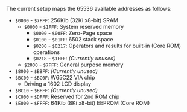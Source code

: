 The current setup maps the 65536 available addresses as follows:

- `$0000` - `$7FFF`: 256Kib (32Ki x8-bit) SRAM
  - `$0000` - `$1FFF`: System reserved memory
    - `$0000` - `$00FF`: Zero-Page space
    - `$0100` - `$01FF`: 6502 stack space
    - `$0200` - `$0217`: Operators and results for built-in (Core ROM) operations
    - `$0218` - `$1FFF`: _(Currently unused)_
  - `$2000` - `$7FFF`: General purpose memory
- `$8000` - `$BBFF`: _(Currently unused)_
- `$BC00` - `$BC0F`: W65C22 VIA chip
  - Driving a 1602 LCD display
- `$BC10` - `$BFFF`: _(Currently unused)_
- `$C000` - `$DFFF`: Reserved for 2nd ROM chip
- `$E000` - `$FFFF`: 64Kib (8Ki x8-bit) EEPROM (Core ROM)